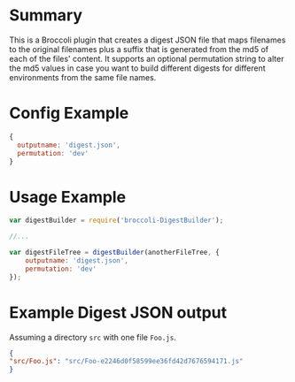 Summary
=======

This is a Broccoli plugin that creates a digest JSON file that maps filenames to the original filenames plus a suffix that is generated from the md5 of each of the files' content. It supports an optional permutation string to alter the md5 values in case you want to build different digests for different environments from the same file names.


Config Example
==============

```javascript
{
  outputname: 'digest.json',
  permutation: 'dev'
}
```


Usage Example
=============

```javascript
var digestBuilder = require('broccoli-DigestBuilder');

//...

var digestFileTree = digestBuilder(anotherFileTree, {
    outputname: 'digest.json',
    permutation: 'dev'
});

```


Example Digest JSON output
==========================

Assuming a directory `src` with one file `Foo.js`.

```json
{
"src/Foo.js": "src/Foo-e2246d0f58599ee36fd42d7676594171.js"
}
```
